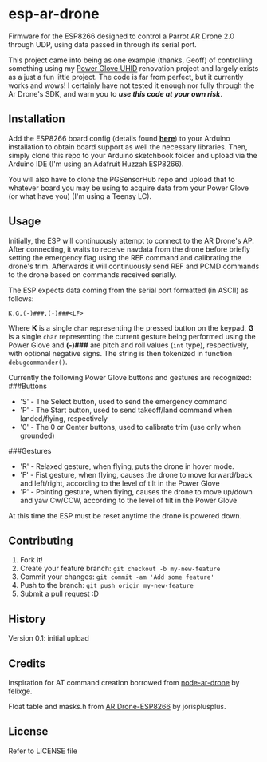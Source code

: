 # esp-ar-drone

Firmware for the ESP8266 designed to control a Parrot AR Drone 2.0 through UDP, using data passed in through its serial port.

This project came into being as one example (thanks, Geoff) of controlling something using my [Power Glove UHID](https://hackaday.io/project/8455-power-glove-uhid) renovation project and largely exists as a just a fun little project. The code is far from perfect, but it currently works and wows! I certainly have not tested it enough nor fully through the Ar Drone's SDK, and warn you to **_use this code at your own risk_**.

## Installation

Add the ESP8266 board config (details found **[here](https://github.com/esp8266/Arduino)**) to your Arduino installation to obtain board support as well the necessary libraries. Then, simply clone this repo to your Arduino sketchbook folder and upload via the Arduino IDE (I'm using an Adafruit Huzzah ESP8266).

You will also have to clone the PGSensorHub repo and upload that to whatever board you may be using to acquire data from your Power Glove (or what have you) (I'm using a Teensy LC).

## Usage

Initially, the ESP will continuously attempt to connect to the AR Drone's AP. After connecting, it waits to receive navdata from the drone before briefly setting the emergency flag using the REF command and calibrating the drone's trim. Afterwards it will continuously send REF and PCMD commands to the drone based on commands received serially.

The ESP expects data coming from the serial port formatted (in ASCII) as follows:

```
K,G,(-)###,(-)###<LF>
```

Where **K** is a single `char` representing the pressed button on the keypad, **G** is a single `char` representing the current gesture being performed using the Power Glove and **(-)###** are pitch and roll values (`int` type), respectively, with optional negative signs. The string is then tokenized in function `debugcommander()`.

Currently the following Power Glove buttons and gestures are recognized:
###Buttons
- 'S' \- The Select button, used to send the emergency command
- 'P' \- The Start button, used to send takeoff/land command when landed/flying, respectively
- '0' \- The 0 or Center buttons, used to calibrate trim (use only when grounded)

###Gestures
- 'R' \- Relaxed gesture, when flying, puts the drone in hover mode.
- 'F' \- Fist gesture, when flying, causes the drone to move forward/back and left/right, according to the level of tilt in the Power Glove
- 'P' \- Pointing gesture, when flying, causes the drone to move up/down and yaw Cw/CCW, according to the level of tilt in the Power Glove

At this time the ESP must be reset anytime the drone is powered down. 

## Contributing

1. Fork it!
2. Create your feature branch: `git checkout -b my-new-feature`
3. Commit your changes: `git commit -am 'Add some feature'`
4. Push to the branch: `git push origin my-new-feature`
5. Submit a pull request :D

## History

Version 0.1: initial upload

## Credits

Inspiration for AT command creation borrowed from [node-ar-drone](https://github.com/felixge/node-ar-drone) by felixge.

Float table and masks.h from [AR.Drone-ESP8266](https://github.com/jorisplusplus/AR.Drone-ESP8266) by jorisplusplus.

## License

Refer to LICENSE file
